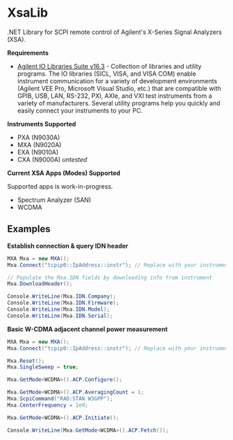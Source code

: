 XsaLib
======

.NET Library for SCPI remote control of Agilent's X-Series Signal Analyzers (XSA).

**Requirements**
* [Agilent IO Libraries Suite v16.3](http://www.home.agilent.com/en/pd-1985909/io-libraries-suite-162?&cc=US&lc=eng) - Collection of libraries and utility programs. The IO libraries (SICL, VISA, and VISA COM) enable instrument communication for a variety of development environments (Agilent VEE Pro, Microsoft Visual Studio, etc.) that are compatible with GPIB, USB, LAN, RS-232, PXI, AXIe, and VXI test instruments from a variety of manufacturers. Several utility programs help you quickly and easily connect your instruments to your PC.

**Instruments Supported**
* PXA (N9030A)
* MXA (N9020A)
* EXA (N9010A)
* CXA (N9000A) *untested*

**Current XSA Apps (Modes) Supported**

Supported apps is work-in-progress.
* Spectrum Analyzer (SAN)
* WCDMA

Examples
-----
**Establish connection & query IDN header**
``` C#
MXA Mxa = new MXA();
Mxa.Connect("tcpip0::IpAddress::instr"); // Replace with your instrument's VISA address

// Populate the Mxa.IDN fields by downloading info from instrument
Mxa.DownloadHeader();

Console.WriteLine(Mxa.IDN.Company);
Console.WriteLine(Mxa.IDN.Firmware);
Console.WriteLine(Mxa.IDN.Model);
Console.WriteLine(Mxa.IDN.Serial);
```

**Basic W-CDMA adjacent channel power measurement**
``` C#
MXA Mxa = new MXA();
Mxa.Connect("tcpip0::IpAddress::instr"); // Replace with your instrument's VISA address

Mxa.Reset();
Mxa.SingleSweep = true;

Mxa.GetMode<WCDMA>().ACP.Configure();

Mxa.GetMode<WCDMA>().ACP.AveragingCount = 1;
Mxa.ScpiCommand("RAD:STAN W3GPP");
Mxa.CenterFrequency = 1e9;

Mxa.GetMode<WCDMA>().ACP.Initiate();

Console.WriteLine(Mxa.GetMode<WCDMA>().ACP.Fetch());

```
